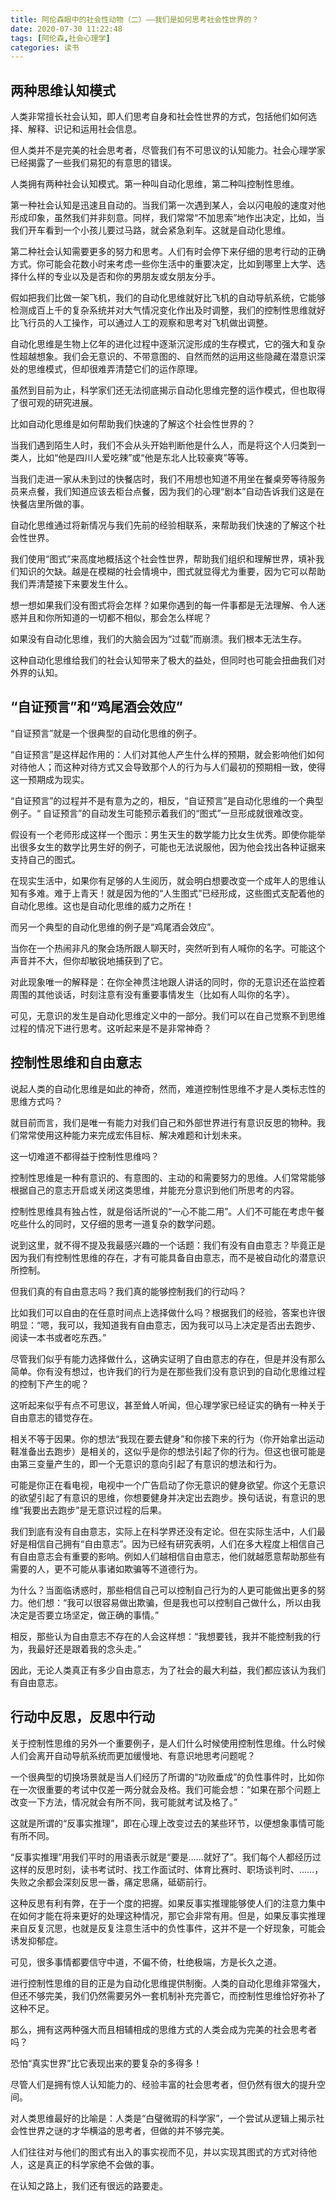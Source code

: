 ```yaml
---
title: 阿伦森眼中的社会性动物（二）——我们是如何思考社会性世界的？
date: 2020-07-30 11:22:48
tags: [阿伦森,社会心理学]
categories: 读书
---
```

## 两种思维认知模式

人类非常擅长社会认知，即人们思考自身和社会性世界的方式，包括他们如何选择、解释、识记和运用社会信息。

但人类并不是完美的社会思考者，尽管我们有不可思议的认知能力。社会心理学家已经揭露了一些我们易犯的有意思的错误。

人类拥有两种社会认知模式。第一种叫自动化思维，第二种叫控制性思维。

第一种社会认知是迅速且自动的。当我们第一次遇到某人，会以闪电般的速度对他形成印象，虽然我们并非刻意。同样，我们常常“不加思索”地作出决定，比如，当我们开车看到一个小孩儿要过马路，就会紧急刹车。这就是自动化思维。

第二种社会认知需要更多的努力和思考。人们有时会停下来仔细的思考行动的正确方式。你可能会花数小时来考虑一些你生活中的重要决定，比如到哪里上大学、选择什么样的专业以及是否和你的男朋友或女朋友分手。

假如把我们比做一架飞机，我们的自动化思维就好比飞机的自动导航系统，它能够检测成百上千的复杂系统并对大气情况变化作出及时调整，我们的控制性思维就好比飞行员的人工操作，可以通过人工的观察和思考对飞机做出调整。

自动化思维是生物上亿年的进化过程中逐渐沉淀形成的生存模式，它的强大和复杂性超越想象。我们会无意识的、不带意图的、自然而然的运用这些隐藏在潜意识深处的思维模式，但却很难弄清楚它们的运作原理。

虽然到目前为止，科学家们还无法彻底揭示自动化思维完整的运作模式，但也取得了很可观的研究进展。

比如自动化思维是如何帮助我们快速的了解这个社会性世界的？

当我们遇到陌生人时，我们不会从头开始判断他是什么人，而是将这个人归类到一类人，比如“他是四川人爱吃辣”或“他是东北人比较豪爽”等等。

当我们走进一家从未到过的快餐店时，我们不用想也知道不用坐在餐桌旁等待服务员来点餐，我们知道应该去柜台点餐，因为我们的心理“剧本”自动告诉我们这是在快餐店里所做的事。

自动化思维通过将新情况与我们先前的经验相联系，来帮助我们快速的了解这个社会性世界。

我们使用“图式”来高度地概括这个社会性世界，帮助我们组织和理解世界，填补我们知识的欠缺。越是在模糊的社会情境中，图式就显得尤为重要，因为它可以帮助我们弄清楚接下来要发生什么。

想一想如果我们没有图式将会怎样？如果你遇到的每一件事都是无法理解、令人迷惑并且和你所知道的一切都不相似，那会怎么样呢？

如果没有自动化思维，我们的大脑会因为“过载”而崩溃。我们根本无法生存。

这种自动化思维给我们的社会认知带来了极大的益处，但同时也可能会扭曲我们对外界的认知。

## “自证预言”和“鸡尾酒会效应”

“自证预言”就是一个很典型的自动化思维的例子。

“自证预言”是这样起作用的：人们对其他人产生什么样的预期，就会影响他们如何对待他人；而这种对待方式又会导致那个人的行为与人们最初的预期相一致，使得这一预期成为现实。

“自证预言”的过程并不是有意为之的，相反，“自证预言”是自动化思维的一个典型例子。“
自证预言”的自动发生可能预示着我们的“图式”一旦形成就很难改变。

假设有一个老师形成这样一个图示：男生天生的数学能力比女生优秀。即使你能举出很多女生的数学比男生好的例子，可能也无法说服他，因为他会找出各种证据来支持自己的图式。

在现实生活中，如果你有足够的人生阅历，就会明白想要改变一个成年人的思维认知有多难。难于上青天！就是因为他的“人生图式”已经形成，这些图式支配着他的自动化思维。这也是自动化思维的威力之所在！

而另一个典型的自动化思维的例子是“鸡尾酒会效应”。

当你在一个热闹非凡的聚会场所跟人聊天时，突然听到有人喊你的名字。可能这个声音并不大，但你却敏锐地捕获到了它。

对此现象唯一的解释是：在你全神贯注地跟人讲话的同时，你的无意识还在监控着周围的其他谈话，时刻注意有没有重要事情发生（比如有人叫你的名字）。

可见，无意识的发生是自动化思维定义中的一部分。我们可以在自己觉察不到思维过程的情况下进行思考。这听起来是不是非常神奇？

## 控制性思维和自由意志

说起人类的自动化思维是如此的神奇，然而，难道控制性思维不才是人类标志性的思维方式吗？

就目前而言，我们是唯一有能力对我们自己和外部世界进行有意识反思的物种。我们常常使用这种能力来完成宏伟目标、解决难题和计划未来。

这一切难道不都得益于控制性思维吗？

控制性思维是一种有意识的、有意图的、主动的和需要努力的思维。人们常常能够根据自己的意志开启或关闭这类思维，并能充分意识到他们所思考的内容。

控制性思维具有独占性，就是俗话所说的“一心不能二用”。人们不可能在考虑午餐吃些什么的同时，又仔细的思考一道复杂的数学问题。

说到这里，就不得不提及我最感兴趣的一个话题：我们有没有自由意志？毕竟正是因为我们有控制性思维的存在，才有可能具备自由意志，而不是被自动化的潜意识所控制。

但我们真的有自由意志吗？我们真的能够控制我们的行动吗？

比如我们可以自由的在任意时间点上选择做什么吗？根据我们的经验，答案也许很明显：“嗯，我可以，我知道我有自由意志，因为我可以马上决定是否出去跑步、阅读一本书或者吃东西。”

尽管我们似乎有能力选择做什么，这确实证明了自由意志的存在，但是并没有那么简单。你有没有想过，也许我们的行为是在那些我们没有意识到的自动化思维过程的控制下产生的呢？

这听起来似乎有点不可思议，甚至耸人听闻，但心理学家已经证实的确有一种关于自由意志的错觉存在。

相关不等于因果。你的想法“我现在要去健身”和你接下来的行为（你开始拿出运动鞋准备出去跑步）是相关的，这似乎是你的想法引起了你的行为。但这也很可能是由第三变量产生的，即一个无意识的意向引起了有意识的想法和行为。

可能是你正在看电视，电视中一个广告启动了你无意识的健身欲望。你这个无意识的欲望引起了有意识的思维，你想要健身并决定出去跑步。换句话说，有意识的思维“我要出去跑步”是无意识过程的后果。

我们到底有没有自由意志，实际上在科学界还没有定论。但在实际生活中，人们最好是相信自己拥有“自由意志”。因为已经有研究表明，人们在多大程度上相信自己有自由意志会有重要的影响。例如人们越相信自由意志，他们就越愿意帮助那些有需要的人，更不可能从事诸如欺骗等不道德行为。

为什么？当面临诱惑时，那些相信自己可以控制自己行为的人更可能做出更多的努力。他们想：“我可以很容易做出欺骗，但是我也可以控制自己做什么，所以由我决定是否要立场坚定，做正确的事情。”

相反，那些认为自由意志不存在的人会这样想：“我想要钱，我并不能控制我的行为，我最好还是跟着我的念头走。”

因此，无论人类真正有多少自由意志，为了社会的最大利益，我们都应该认为我们有自由意志。

## 行动中反思，反思中行动

关于控制性思维的另外一个重要例子，是人们什么时候使用控制性思维。什么时候人们会离开自动导航系统而更加缓慢地、有意识地思考问题呢？

一个很典型的切换场景就是当人们经历了所谓的“功败垂成”的负性事件时，比如你在一次很重要的考试中仅差一两分就会及格。我们可能会想：“如果在那个问题上改变一下方法，情况就会有所不同，我可能就考试及格了。”

这就是所谓的“反事实推理”，即在心理上改变过去的某些环节，以便想象事情可能有所不同。

“反事实推理”用我们平时的用语表示就是“要是……就好了”。我们每个人都经历过这样的反思时刻，读书考试时、找工作面试时、体育比赛时、职场谈判时、……，失败之余都会深刻反思一番，痛定思痛，砥砺前行。

这种反思有利有弊，在于一个度的把握。如果反事实推理能够使人们的注意力集中在如何才能在将来更好的处理这种情况，那它会非常有用。但是，如果反事实推理来自反复沉思，也就是反复注意生活中的负性事件，这并不是一个好现象，可能会诱发抑郁症。

可见，很多事情都要信守中道，不偏不倚，杜绝极端，方是长久之道。

进行控制性思维的目的正是为自动化思维提供制衡。人类的自动化思维非常强大，但还不够完美，我们仍然需要另外一套机制补充完善它，而控制性思维恰好弥补了这种不足。

那么，拥有这两种强大而且相辅相成的思维方式的人类会成为完美的社会思考者吗？

恐怕“真实世界”比它表现出来的要复杂的多得多！

尽管人们是拥有惊人认知能力的、经验丰富的社会思考者，但仍然有很大的提升空间。

对人类思维最好的比喻是：人类是“白璧微瑕的科学家”，一个尝试从逻辑上揭示社会性世界之谜的才华横溢的思考者，但做的并不够完美。

人们往往对与他们的图式有出入的事实视而不见，并以实现其图式的方式对待他人，这是真正的科学家绝不会做的事。

在认知之路上，我们还有很远的路要走。

